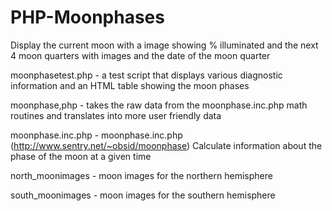 # PHP-Moonphases
Display the current moon with a image showing % illuminated and the next 4 moon quarters with images and the date of the moon quarter


moonphasetest.php - a test script that displays various diagnostic information and
 an HTML table showing the moon phases

moonphase,php - takes the raw data from the moonphase.inc.php math routines and translates into more user friendly data 

moonphase.inc.php -  moonphase.inc.php (http://www.sentry.net/~obsid/moonphase) Calculate information about the phase of the moon at a given time

north_moonimages - moon images for the northern hemisphere

south_moonimages - moon images for the southern hemisphere
